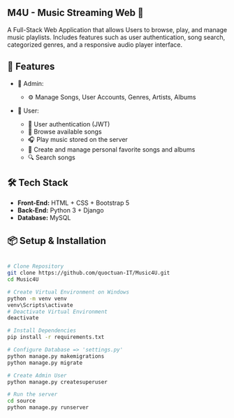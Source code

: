 ## M4U - Music Streaming Web 🎵

A Full-Stack Web Application that allows Users to browse, play, and manage music playlists.
Includes features such as user authentication, song search, categorized genres, and a responsive audio player interface.


## 🚀 Features

- 👤 Admin:
  - ⚙️ Manage Songs, User Accounts, Genres, Artists, Albums
  
- 🧑 User:
  - 🔐 User authentication (JWT)
  - 🎵 Browse available songs
  - 🎧 Play music stored on the server
  - 🛒 Create and manage personal favorite songs and albums
  - 🔍 Search songs 


## 🛠️ Tech Stack

- **Front-End:** HTML + CSS + Bootstrap 5
- **Back-End:** Python 3 + Django
- **Database:** MySQL


## 📦 Setup & Installation

```bash

# Clone Repository
git clone https://github.com/quoctuan-IT/Music4U.git
cd Music4U

# Create Virtual Environment on Windows
python -m venv venv
venv\Scripts\activate
# Deactivate Virtual Environment
deactivate

# Install Dependencies
pip install -r requirements.txt

# Configure Database => 'settings.py'
python manage.py makemigrations
python manage.py migrate

# Create Admin User
python manage.py createsuperuser

# Run the server
cd source
python manage.py runserver
